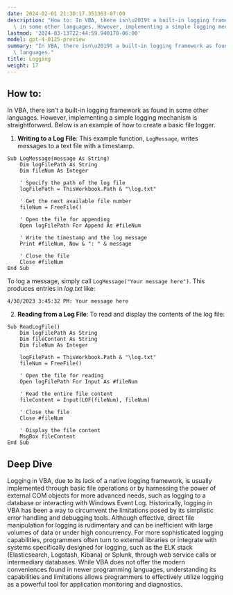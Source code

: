 ```yaml
---
date: 2024-02-01 21:30:17.351363-07:00
description: "How to: In VBA, there isn\u2019t a built-in logging framework as found\
  \ in some other languages. However, implementing a simple logging mechanism is\u2026"
lastmod: '2024-03-13T22:44:59.940170-06:00'
model: gpt-4-0125-preview
summary: "In VBA, there isn\u2019t a built-in logging framework as found in some other\
  \ languages."
title: Logging
weight: 17
---
```


## How to:
In VBA, there isn’t a built-in logging framework as found in some other languages. However, implementing a simple logging mechanism is straightforward. Below is an example of how to create a basic file logger.

1. **Writing to a Log File**: This example function, `LogMessage`, writes messages to a text file with a timestamp.

```basic
Sub LogMessage(message As String)
    Dim logFilePath As String
    Dim fileNum As Integer
    
    ' Specify the path of the log file
    logFilePath = ThisWorkbook.Path & "\log.txt"
    
    ' Get the next available file number
    fileNum = FreeFile()
    
    ' Open the file for appending
    Open logFilePath For Append As #fileNum
    
    ' Write the timestamp and the log message
    Print #fileNum, Now & ": " & message
    
    ' Close the file
    Close #fileNum
End Sub
```

To log a message, simply call `LogMessage("Your message here")`. This produces entries in *log.txt* like:

```
4/30/2023 3:45:32 PM: Your message here
```

2. **Reading from a Log File**: To read and display the contents of the log file:

```basic
Sub ReadLogFile()
    Dim logFilePath As String
    Dim fileContent As String
    Dim fileNum As Integer
    
    logFilePath = ThisWorkbook.Path & "\log.txt"
    fileNum = FreeFile()
    
    ' Open the file for reading
    Open logFilePath For Input As #fileNum
    
    ' Read the entire file content
    fileContent = Input(LOF(fileNum), fileNum)
    
    ' Close the file
    Close #fileNum
    
    ' Display the file content
    MsgBox fileContent
End Sub
```

## Deep Dive
Logging in VBA, due to its lack of a native logging framework, is usually implemented through basic file operations or by harnessing the power of external COM objects for more advanced needs, such as logging to a database or interacting with Windows Event Log. Historically, logging in VBA has been a way to circumvent the limitations posed by its simplistic error handling and debugging tools. Although effective, direct file manipulation for logging is rudimentary and can be inefficient with large volumes of data or under high concurrency. For more sophisticated logging capabilities, programmers often turn to external libraries or integrate with systems specifically designed for logging, such as the ELK stack (Elasticsearch, Logstash, Kibana) or Splunk, through web service calls or intermediary databases. While VBA does not offer the modern conveniences found in newer programming languages, understanding its capabilities and limitations allows programmers to effectively utilize logging as a powerful tool for application monitoring and diagnostics.
